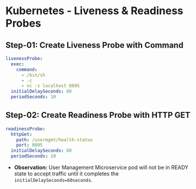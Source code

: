 # Kubernetes - Liveness & Readiness Probes

## Step-01: Create Liveness Probe with Command

```yml
livenessProbe:
  exec:
    command:
      - /bin/sh
      - -c
      - nc -z localhost 8095
  initialDelaySeconds: 60
  periodSeconds: 10
```

## Step-02: Create Readiness Probe with HTTP GET

```yml
readinessProbe:
  httpGet:
    path: /usermgmt/health-status
    port: 8095
  initialDelaySeconds: 60
  periodSeconds: 10
```

- **Observation:** User Management Microservice pod will not be in READY state to accept traffic until it completes the `initialDelaySeconds=60seconds`.
